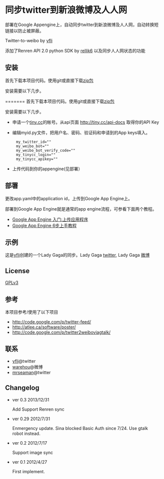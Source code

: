 同步twitter到新浪微博及人人网
====================

部署在Google Appengine上，自动同步twitter到新浪微博及人人网，自动转换短链接以防止被屏蔽。

Twitter-to-weibo by [yfli](https://github.com/yfli/twitter-to-weibo-appengine)

添加了Renren API 2.0 python SDK by [rellik6](https://github.com/rellik6/renrenpy/)
以及同步人人网状态的功能 


安装
---

首先下载本项目代码。使用git或直接下载[zip包](https://github.com/mrseaman/twitter-to-weibo-renren/zipball/master)

安装需要以下几步。

=======
首先下载本项目代码。使用git或直接下载[zip包](https://github.com/yfli/twitter-to-weibo-appengine/zipball/master)

安装需要以下几步。

* 申请一个[tiny.cc](http://tiny.cc)的帐号。从api页面 http://tiny.cc/api-docs 取得你的API Key

* 编辑myid.py文件，把用户名、密码、验证码和申请到的App keys填入。

```console
     my_twitter_id=""
     my_weibo_bot=""
     my_weibo_bot_verify_code=""
     my_tinycc_login=""
     my_tinycc_apikey=""
```
* 上传代码到你的appengine(见部署）

部署
---

更改app.yaml中的application id，上传到Google App Engine上。

部署到Google App Engine就是通常的app engine流程，可参看下面两个教程。

* [Google App Engine 入门:上传应用程序](http://blog.xuming.net/2008/05/google-app-engine-toturial-9.html)
* [Google App Engine 6步上手教程](http://www.cnblogs.com/2011sydney/archive/2009/07/23/1529637.html)


示例
---

这是[yfli](https://twitter.com/yfli)创建的一个Lady Gaga的同步。Lady Gaga [twitter](https://twitter.com/ladygaga), Lady Gaga [微博](http://weibo.com/u/2841791740)

License
-------
[GPLv3][gplv3]

参考
----
本项目参考/使用了以下项目

* http://code.google.com/p/twitter-feed/
* http://atlee.ca/software/poster/
* http://code.google.com/p/twitter2weiboviagtalk/

联系
----

* [yfli](https://twitter.com/yfli)@twitter
* [warehou](http://www.weibo.com/u/1410749162)@微博
* [mrseaman](https://twitter.com/_mrseaman)@twitter

Changelog
---------

- ver 0.3 2013/12/31
    
    Add Support Renren sync 

- ver 0.29 2012/7/31

     Enmergency update. Sina blocked Basic Auth since 7/24. Use gtalk robot instead.

- ver 0.2 2012/7/17

    Support image sync

- ver 0.1 2012/4/27

    First implement.

[gplv3]: http://www.gnu.org/licenses/gpl.html
